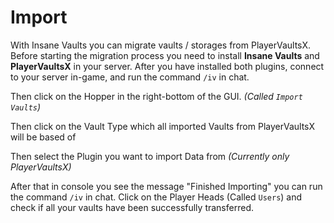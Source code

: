 # Import
With Insane Vaults you can migrate vaults / storages from PlayerVaultsX. Before starting the migration process you need to install **Insane Vaults** and **PlayerVaultsX** in your server. After you have installed both plugins, connect to your server in-game, and run the command `/iv` in chat.
<br>

Then click on the Hopper in the right-bottom of the GUI. *(Called `Import Vaults`)*
<br>

Then click on the Vault Type which all imported Vaults from PlayerVaultsX will be based of 
<br>

Then select the Plugin you want to import Data from *(Currently only PlayerVaultsX)*
<br>

After that in console you see the message "Finished Importing" you can run the command `/iv` in chat. Click on the Player Heads (Called `Users`) and check if all your vaults have been successfully transferred.

